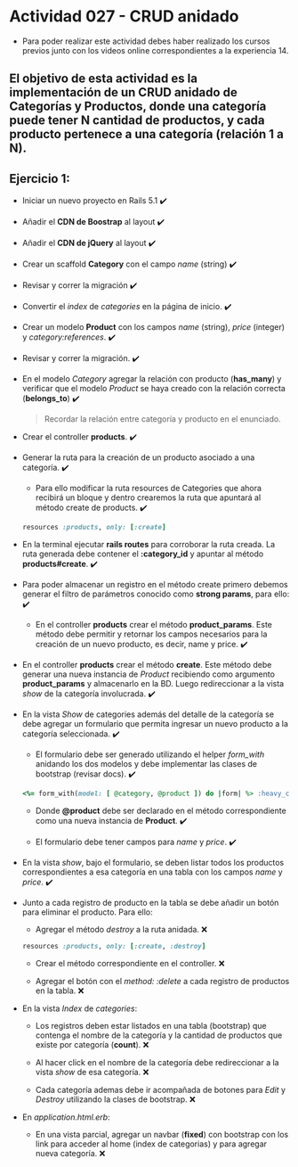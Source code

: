 # Actividad 027 - CRUD anidado

- Para poder realizar este actividad debes haber realizado los cursos previos junto con los videos online correspondientes a la experiencia 14.

## El objetivo de esta actividad es la implementación de un CRUD anidado de Categorías y Productos, donde una categoría puede tener N cantidad de productos, y cada producto pertenece a una categoría (relación 1 a N).

## Ejercicio 1:

- Iniciar un nuevo proyecto en Rails 5.1 :heavy_check_mark:

- Añadir el **CDN de Boostrap** al layout :heavy_check_mark:

- Añadir el **CDN de jQuery** al layout :heavy_check_mark:

- Crear un scaffold **Category** con el campo *name* (string) :heavy_check_mark:

- Revisar y correr la migración :heavy_check_mark:

- Convertir el *index* de *categories* en la página de inicio. :heavy_check_mark:

- Crear un modelo **Product** con los campos *name* (string), *price* (integer) y *category:references*. :heavy_check_mark:

- Revisar y correr la migración. :heavy_check_mark:

- En el modelo *Category* agregar la relación con producto (**has_many**) y verificar que el modelo *Product* se haya creado con la relación correcta (**belongs_to**) :heavy_check_mark:

    > Recordar la relación entre categoría y producto en el enunciado.

- Crear el controller **products**. :heavy_check_mark:

- Generar la ruta para la creación de un producto asociado a una categoría. :heavy_check_mark:

    - Para ello modificar la ruta resources de Categories que ahora recibirá un bloque y dentro crearemos la ruta que apuntará al método create de products. :heavy_check_mark:
    
    ~~~ruby
    resources :products, only: [:create]
    ~~~

- En la terminal ejecutar **rails routes** para corroborar la ruta creada. La ruta generada debe contener el **:category_id** y apuntar al método **products#create**. :heavy_check_mark:

- Para poder almacenar un registro en el método create primero debemos generar el filtro de parámetros conocido como **strong params**, para ello: :heavy_check_mark:

    - En el controller **products** crear el método **product_params**. Este método debe permitir y retornar los campos necesarios para la creación de un nuevo producto, es decir, name y price. :heavy_check_mark:

- En el controller **products** crear el método **create**. Este método debe generar una nueva instancia de *Product* recibiendo como argumento **product_params** y almacenarlo en la BD. Luego redireccionar a la vista *show* de la categoría involucrada. :heavy_check_mark:

- En la vista *Show* de categories además del detalle de la categoría se debe agregar un formulario que permita ingresar un nuevo producto a la categoría seleccionada. :heavy_check_mark:

    - El formulario debe ser generado utilizando el helper *form_with* anidando los dos modelos y debe implementar las clases de bootstrap (revisar docs). :heavy_check_mark:

    ~~~ruby
    <%= form_with(model: [ @category, @product ]) do |form| %> :heavy_check_mark:
    ~~~

    - Donde **@product** debe ser declarado en el método correspondiente como una nueva instancia de **Product**. :heavy_check_mark:

    - El formulario debe tener campos para *name* y *price*. :heavy_check_mark:

- En la vista *show*, bajo el formulario, se deben listar todos los productos correspondientes a esa categoría en una tabla con los campos *name* y *price*. :heavy_check_mark:

- Junto a cada registro de producto en la tabla se debe añadir un botón para eliminar el producto. Para ello:

    - Agregar el método *destroy* a la ruta anidada. :x:

     ~~~ruby
     resources :products, only: [:create, :destroy] 
     ~~~

     - Crear el método correspondiente en el controller. :x:

     - Agregar el botón con el *method: :delete* a cada registro de productos en la tabla. :x:

- En la vista *Index* de *categories*: 
    - Los registros deben estar listados en una tabla (bootstrap) que contenga el nombre de la categoría y la cantidad de productos que existe por categoría (**count**). :x:

    - Al hacer click en el nombre de la categoría debe redireccionar a la vista *show* de esa categoría. :x:

    - Cada categoría ademas debe ir acompañada de botones para *Edit* y *Destroy* utilizando la clases de bootstrap. :x:

- En *application.html.erb*:
	- En una vista parcial, agregar un navbar (**fixed**) con bootstrap con los link para acceder al home (index de categorias) y para agregar nueva categoría. :x:
